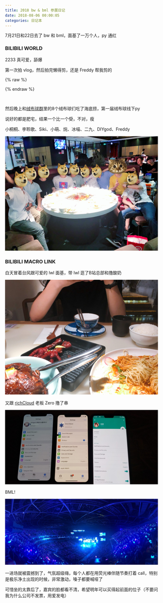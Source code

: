 ```yaml
---
title: 2018 bw & bml 参展日记
date: 2018-08-06 00:00:05
categories: 日记本
---
```

7月21日和22日去了 bw 和 bml，面基了一万个人，py 通红

### BILIBILI WORLD

2233 真可爱，舔爆

第一次拍 vlog，然后拍完懒得剪，还是 Freddy 帮我剪的

{% raw %}
<div class="dplayer" id="dplayer-bw-1"></div>
<script>
$(function () {
    var dp = new DPlayer({
        container: document.getElementById('dplayer-bw-1'),
        preload: 'metadata',
        video:{
            url: 'https://cdn2.diygod.me/vlog/bw2018.mp4',
            pic: 'https://cdn2.diygod.me/vlog/bw2018.jpg',
        },
        danmaku:{
            id: 'diygodme-bw-1',
            api: 'https://dplayer.prprpr.me/'
        }
    });
    window.dplayers || (window.dplayers = []);
    window.dplayers.push(dp);
});
</script>
{% endraw %}
<!--more-->

&nbsp;

然后晚上和[绒布球群](/images/qq-g.jpg)里的8个绒布球们吃了海底捞，第一届绒布球线下py

说好的都是肥宅，结果一个比一个~~受~~，不对，瘦

小桐桐、李聆歌、Siki、小萌、烷、冰喵、二九、DIYgod、Freddy

![](/images/bw1.jpg)

### BILIBILI MACRO LINK

白天冒着台风跟可爱的 lwl 面基，带 lwl 逛了B站总部和撸酸奶

![](/images/bw2.jpg)

又跟 [richCloud](https://www.rixcloud.com/) 老板 Zero 撸了串

![](/images/bw3.jpg)

BML!

![](/images/bw4.jpg)

一进场就被震撼到了，气氛超级嗨，每个人都在用荧光棒伴随节奏打着 call，特别是极乐净土出现的时候，非常激动，嗓子都要喊哑了

可惜坐的太靠后了，嘉宾的脸都看不清，希望明年可以买得起前面的位子（不要问我为什么公司不发票，用爱发电）